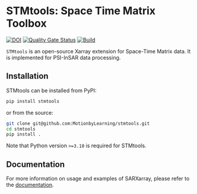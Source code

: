 # STMtools: Space Time Matrix Toolbox

[![DOI](https://zenodo.org/badge/DOI/10.5281/zenodo.7717088.svg)](https://doi.org/10.5281/zenodo.7717088)
[![Quality Gate Status](https://sonarcloud.io/api/project_badges/measure?project=MotionbyLearning_stmtools&metric=alert_status)](https://sonarcloud.io/summary/new_code?id=MotionbyLearning_stmtools)
[![Build](https://github.com/MotionbyLearning/stmtools/actions/workflows/build.yml/badge.svg)](https://github.com/MotionbyLearning/stmtools/actions/workflows/build.yml)

`STMtools` is an open-source Xarray extension for Space-Time Matrix data. It is implemented for PSI-InSAR data processing.

## Installation

STMtools can be installed from PyPI:

```sh
pip install stmtools
```

or from the source:

```sh
git clone git@github.com:MotionbyLearning/stmtools.git
cd stmtools
pip install .
```

Note that Python version `>=3.10` is required for STMtools.

## Documentation

For more information on usage and examples of SARXarray, please refer to the [documentation](https://motionbylearning.github.io/stmtools/).